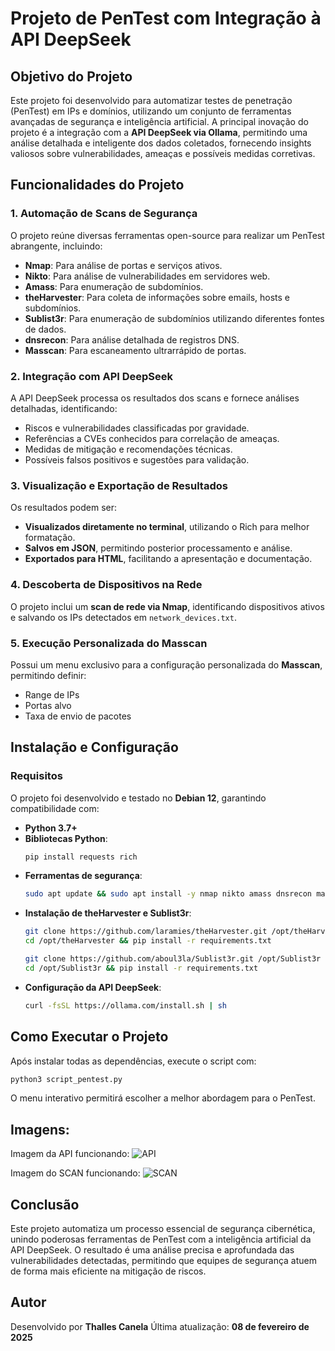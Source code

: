 # Projeto de PenTest com Integração à API DeepSeek

## Objetivo do Projeto
Este projeto foi desenvolvido para automatizar testes de penetração (PenTest) em IPs e domínios, utilizando um conjunto de ferramentas avançadas de segurança e inteligência artificial. A principal inovação do projeto é a integração com a **API DeepSeek via Ollama**, permitindo uma análise detalhada e inteligente dos dados coletados, fornecendo insights valiosos sobre vulnerabilidades, ameaças e possíveis medidas corretivas.

## Funcionalidades do Projeto
### 1. **Automação de Scans de Segurança**
O projeto reúne diversas ferramentas open-source para realizar um PenTest abrangente, incluindo:
- **Nmap**: Para análise de portas e serviços ativos.
- **Nikto**: Para análise de vulnerabilidades em servidores web.
- **Amass**: Para enumeração de subdomínios.
- **theHarvester**: Para coleta de informações sobre emails, hosts e subdomínios.
- **Sublist3r**: Para enumeração de subdomínios utilizando diferentes fontes de dados.
- **dnsrecon**: Para análise detalhada de registros DNS.
- **Masscan**: Para escaneamento ultrarrápido de portas.

### 2. **Integração com API DeepSeek**
A API DeepSeek processa os resultados dos scans e fornece análises detalhadas, identificando:
- Riscos e vulnerabilidades classificadas por gravidade.
- Referências a CVEs conhecidos para correlação de ameaças.
- Medidas de mitigação e recomendações técnicas.
- Possíveis falsos positivos e sugestões para validação.

### 3. **Visualização e Exportação de Resultados**
Os resultados podem ser:
- **Visualizados diretamente no terminal**, utilizando o Rich para melhor formatação.
- **Salvos em JSON**, permitindo posterior processamento e análise.
- **Exportados para HTML**, facilitando a apresentação e documentação.

### 4. **Descoberta de Dispositivos na Rede**
O projeto inclui um **scan de rede via Nmap**, identificando dispositivos ativos e salvando os IPs detectados em `network_devices.txt`.

### 5. **Execução Personalizada do Masscan**
Possui um menu exclusivo para a configuração personalizada do **Masscan**, permitindo definir:
- Range de IPs
- Portas alvo
- Taxa de envio de pacotes

## Instalação e Configuração
### Requisitos
O projeto foi desenvolvido e testado no **Debian 12**, garantindo compatibilidade com:
- **Python 3.7+**
- **Bibliotecas Python**:
  ```bash
  pip install requests rich
  ```
- **Ferramentas de segurança**:
  ```bash
  sudo apt update && sudo apt install -y nmap nikto amass dnsrecon masscan
  ```
- **Instalação de theHarvester e Sublist3r**:
  ```bash
  git clone https://github.com/laramies/theHarvester.git /opt/theHarvester
  cd /opt/theHarvester && pip install -r requirements.txt

  git clone https://github.com/aboul3la/Sublist3r.git /opt/Sublist3r
  cd /opt/Sublist3r && pip install -r requirements.txt
  ```
- **Configuração da API DeepSeek**:
  ```bash
  curl -fsSL https://ollama.com/install.sh | sh
  ```

## Como Executar o Projeto
Após instalar todas as dependências, execute o script com:
```bash
python3 script_pentest.py
```
O menu interativo permitirá escolher a melhor abordagem para o PenTest.

## Imagens:
Imagem da API funcionando:
![API](https://i.postimg.cc/Hn95v59S/Captura-de-tela-de-2025-02-09-13-35-36.png)

Imagem do SCAN funcionando:
![SCAN](https://i.postimg.cc/T34bsTnX/Captura-de-tela-de-2025-02-09-13-39-10.png)

## Conclusão
Este projeto automatiza um processo essencial de segurança cibernética, unindo poderosas ferramentas de PenTest com a inteligência artificial da API DeepSeek. O resultado é uma análise precisa e aprofundada das vulnerabilidades detectadas, permitindo que equipes de segurança atuem de forma mais eficiente na mitigação de riscos.

## Autor
Desenvolvido por **Thalles Canela**
Última atualização: **08 de fevereiro de 2025**